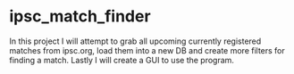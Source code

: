 # ipsc_match_finder
In this project I will attempt to grab all upcoming currently registered matches from ipsc.org, load them into a new DB and create more filters for finding a match. Lastly I will create a GUI to use the program.
